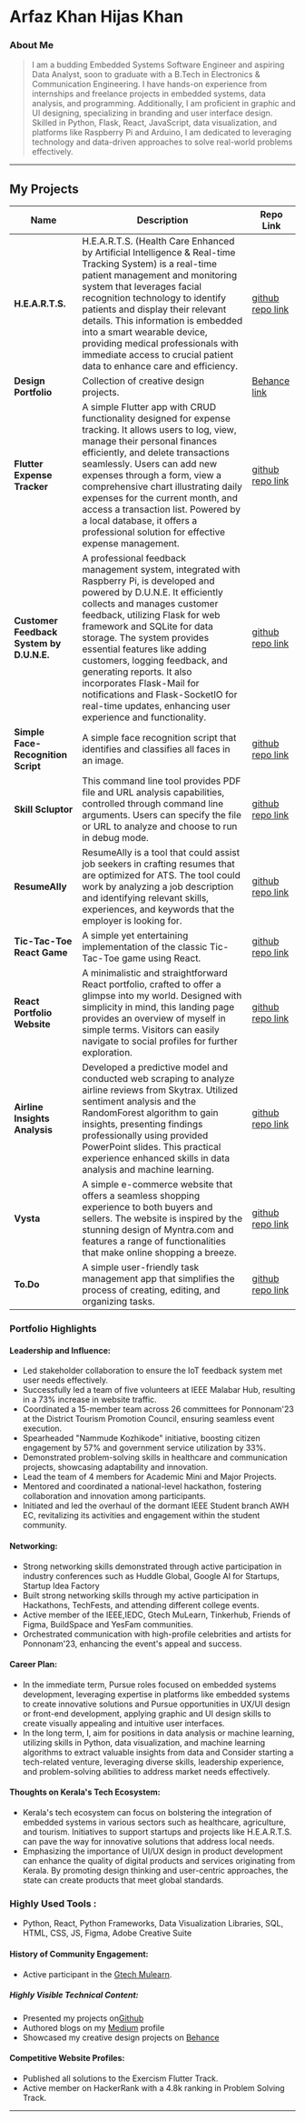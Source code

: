 # Arfaz Khan Hijas Khan

### About Me

> I am a budding Embedded Systems Software Engineer and aspiring Data Analyst, soon to graduate with a B.Tech in Electronics & Communication Engineering. I have hands-on experience from internships and freelance projects in embedded systems, data analysis, and programming. Additionally, I am proficient in graphic and UI designing, specializing in branding and user interface design. Skilled in Python, Flask, React, JavaScript, data visualization, and platforms like Raspberry Pi and Arduino, I am dedicated to leveraging technology and data-driven approaches to solve real-world problems effectively.

---

## My Projects

| Name                | Description                                                               |   Repo Link                                                      |
|---------------------|---------------------------------------------------------------------------|----------------------------------------------------------------------------------------------------------|
| **H.E.A.R.T.S.**            | H.E.A.R.T.S. (Health Care Enhanced by Artificial Intelligence & Real-time Tracking System) is a real-time patient management and monitoring system that leverages facial recognition technology to identify patients and display their relevant details. This information is embedded into a smart wearable device, providing medical professionals with immediate access to crucial patient data to enhance care and efficiency.                                                      | [github repo link](https://github.com/arfazkhan/hrtsv1)   |
| **Design Portfolio**            | Collection of creative design projects.	                      | [Behance link](https://www.behance.net/arfazkhan2)   |
| **Flutter Expense Tracker**            | A simple Flutter app with CRUD functionality designed for expense tracking. It allows users to log, view, manage their personal finances efficiently, and delete transactions seamlessly. Users can add new expenses through a form, view a comprehensive chart illustrating daily expenses for the current month, and access a transaction list. Powered by a local database, it offers a professional solution for effective expense management.                                                    | [github repo link](https://github.com/arfazkhan/expense_tracker)   |
| **Customer Feedback System by D.U.N.E.**            | A professional feedback management system, integrated with Raspberry Pi, is developed and powered by D.U.N.E. It efficiently collects and manages customer feedback, utilizing Flask for web framework and SQLite for data storage. The system provides essential features like adding customers, logging feedback, and generating reports. It also incorporates Flask-Mail for notifications and Flask-SocketIO for real-time updates, enhancing user experience and functionality.                                                    | [github repo link](https://github.com/arfazkhan/dunev1/blob/master/)   |
| **Simple Face-Recognition Script**            | A simple face recognition script that identifies and classifies all faces in an image.            | [github repo link](https://github.com/arfazkhan/Facial)   |
| **Skill Scluptor**            | This command line tool provides PDF file and URL analysis capabilities, controlled through command line arguments. Users can specify the file or URL to analyze and choose to run in debug mode.            | [github repo link](https://github.com/arfazkhan/skillscluptor)   |
| **ResumeAlly**            | ResumeAlly is a tool that could assist job seekers in crafting resumes that are optimized for ATS. The tool could work by analyzing a job description and identifying relevant skills, experiences, and keywords that the employer is looking for.           | [github repo link](https://github.com/arfazkhan/ResumeAlly)   |
| **Tic-Tac-Toe React Game**            | A simple yet entertaining implementation of the classic Tic-Tac-Toe game using React.           | [github repo link](https://github.com/arfazkhan/tictactoe)   |
| **React Portfolio Website**            | A minimalistic and straightforward React portfolio, crafted to offer a glimpse into my world. Designed with simplicity in mind, this landing page provides an overview of myself in simple terms. Visitors can easily navigate to social profiles for further exploration.           | [github repo link](https://github.com/arfazkhan/react-portfolio)   |
| **Airline Insights Analysis**            | Developed a predictive model and conducted web scraping to analyze airline reviews from Skytrax. Utilized sentiment analysis and the RandomForest algorithm to gain insights, presenting findings professionally using provided PowerPoint slides. This practical experience enhanced skills in data analysis and machine learning.          | [github repo link](https://github.com/arfazkhan/British-Airways-Virtual-Experience)   |
| **Vysta**            | A simple e-commerce website that offers a seamless shopping experience to both buyers and sellers. The website is inspired by the stunning design of Myntra.com and features a range of functionalities that make online shopping a breeze.| [github repo link](https://github.com/arfazkhan/Vysta)   |
| **To.Do**            | A simple user-friendly task management app that simplifies the process of creating, editing, and organizing tasks.| [github repo link](https://github.com/arfazkhan/To.Do)   |


### Portfolio Highlights

#### Leadership and Influence:

- Led stakeholder collaboration to ensure the IoT feedback system met user needs effectively.
- Successfully led a team of five volunteers at IEEE Malabar Hub, resulting in a 73% increase in website traffic.
- Coordinated a 15-member team across 26 committees for Ponnonam'23 at the District Tourism Promotion Council, ensuring seamless event execution.
- Spearheaded "Nammude Kozhikode" initiative, boosting citizen engagement by 57% and government service utilization by 33%.
- Demonstrated problem-solving skills in healthcare and communication projects, showcasing adaptability and innovation.
- Lead the team of 4 members for Academic Mini and Major Projects.
- Mentored and coordinated a national-level hackathon, fostering collaboration and innovation among participants.
- Initiated and led the overhaul of the dormant IEEE Student branch AWH EC, revitalizing its activities and engagement within the student community.


#### Networking:

- Strong networking skills demonstrated through active participation in industry conferences such as Huddle Global, Google AI for Startups, Startup Idea Factory
- Built strong networking skills through my active participation in Hackathons, TechFests, and attending different college events.
- Active member of the IEEE,IEDC, Gtech MuLearn, Tinkerhub, Friends of Figma, BuildSpace and YesFam communities.
- Orchestrated communication with high-profile celebrities and artists for Ponnonam'23, enhancing the event's appeal and success.

#### Career Plan:

- In the immediate term, Pursue roles focused on embedded systems development, leveraging expertise in platforms like embedded systems to create innovative solutions and Pursue opportunities in UX/UI design or front-end development, applying graphic and UI design skills to create visually appealing and intuitive user interfaces.
- In the long term, I, aim for positions in data analysis or machine learning, utilizing skills in Python, data visualization, and machine learning algorithms to extract valuable insights from data and Consider starting a tech-related venture, leveraging diverse skills, leadership experience, and problem-solving abilities to address market needs effectively.

#### Thoughts on Kerala's Tech Ecosystem:

- Kerala's tech ecosystem can focus on bolstering the integration of embedded systems in various sectors such as healthcare, agriculture, and tourism. Initiatives to support startups and projects like H.E.A.R.T.S. can pave the way for innovative solutions that address local needs.
- Emphasizing the importance of UI/UX design in product development can enhance the quality of digital products and services originating from Kerala. By promoting design thinking and user-centric approaches, the state can create products that meet global standards.


### Highly Used Tools :
- Python, React, Python Frameworks, Data Visualization Libraries, SQL, HTML, CSS, JS, Figma, Adobe Creative Suite

#### History of Community Engagement:

- Active participant in the [Gtech Mulearn](https://discord.gg/tech-community).

##### Highly Visible Technical Content:

- Presented my projects on[Github](https://github.com/arfazkhan)
- Authored blogs on my [Medium](https://medium.com/@arfuzkhan) profile
- Showcased my creative design projects on [Behance](https://www.behance.net/arfazkhan2) 

#### Competitive Website Profiles:

- Published all solutions to the Exercism Flutter Track.
- Active member on HackerRank with a 4.8k ranking in Problem Solving Track.
---
